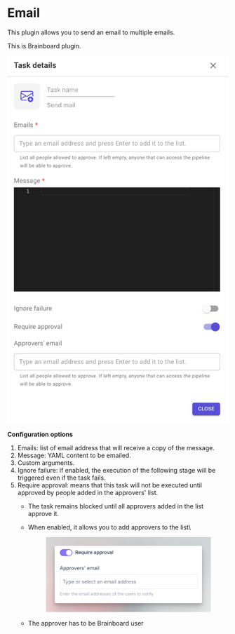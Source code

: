 # Email

This plugin allows you to send an email to multiple emails.

This is Brainboard plugin.

![Email plugin](../../../.gitbook/assets/email-plugin.png)

**Configuration options**

1. Emails: list of email address that will receive a copy of the message.
2. Message: YAML content to be emailed.
3. Custom arguments.
4. Ignore failure: if enabled, the execution of the following stage will be triggered even if the task fails.
5. Require approval: means that this task will not be executed until approved by people added in the approvers' list.
   * The task remains blocked until all approvers added in the list approve it.
   *   When enabled, it allows you to add approvers to the list\


       <figure><img src="../../../.gitbook/assets/CleanShot 2025-07-10 at 13.25.53@2x (1).png" alt=""><figcaption></figcaption></figure>
   * The approver has to be Brainboard user
